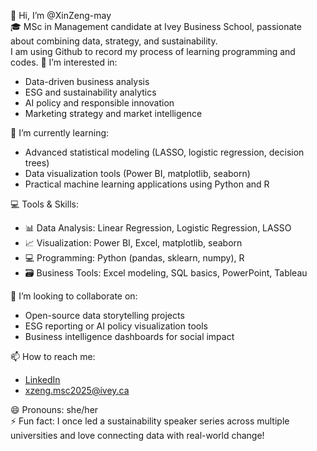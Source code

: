 👋 Hi, I’m @XinZeng-may  
🎓 MSc in Management candidate at Ivey Business School, passionate about combining data, strategy, and sustainability.  
I am using Github to record my process of learning programming and codes.
👀 I’m interested in:
- Data-driven business analysis  
- ESG and sustainability analytics  
- AI policy and responsible innovation  
- Marketing strategy and market intelligence  

🌱 I’m currently learning:
- Advanced statistical modeling (LASSO, logistic regression, decision trees)  
- Data visualization tools (Power BI, matplotlib, seaborn)  
- Practical machine learning applications using Python and R  

💻 Tools & Skills:
- 📊 Data Analysis: Linear Regression, Logistic Regression, LASSO  
- 📈 Visualization: Power BI, Excel, matplotlib, seaborn  
- 💻 Programming: Python (pandas, sklearn, numpy), R  
- 🗃️ Business Tools: Excel modeling, SQL basics, PowerPoint, Tableau  

💞️ I’m looking to collaborate on:
- Open-source data storytelling projects  
- ESG reporting or AI policy visualization tools  
- Business intelligence dashboards for social impact  

📫 How to reach me:  
- [LinkedIn](https://www.linkedin.com/in/xinzeng1006)  
- xzeng.msc2025@ivey.ca  

😄 Pronouns: she/her  
⚡ Fun fact: I once led a sustainability speaker series across multiple universities and love connecting data with real-world change!
